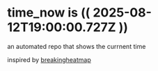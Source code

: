 # time_now is (( 2025-08-12T19:00:00.727Z ))

an automated repo that shows the currnent time

inspired by [breakingheatmap](https://github.com/breakingheatmap/breakingheatmap)